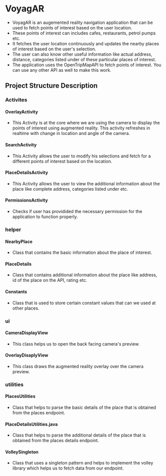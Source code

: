 # VoyagAR

* VoyagAR is an augemented reality navigation application that can be used to fetch points of interest based on the user location. 
* These points of interest can includes cafes, restaurants, petrol pumps etc. 
* It fetches the user location continuously and updates the nearby places of interest based on the user's selection. 
* The user can also know other useful information like actual address, distance, categories listed under of these particular places of interest. 
* The application uses the OpenTripMapAPI to fetch points of interest. You can use any other API as well to make this work.

## Project Structure Description

### Activites

#### OverlayActivity 

* This Activity is at the core where we are using the camera to display the points of interest using augmented reality. This activity refreshes in realtime with change in location and angle of the camera.

#### SearchActivity 

* This Activity allows the user to modify his selections and fetch for a different points of interest based on the location.

#### PlaceDetailsActivity 

* This Activity allows the user to view the additional information about the place like complete address, categories listed under etc.

#### PermissionsActivity

* Checks if user has providided the necessary permission for the application to function properly.

### helper

#### NearbyPlace

* Class that contains the basic information about the place of interest.

#### PlaceDetails

* Class that contains additional information about the place like address, id of the place on the API, rating etc.

#### Constants

* Class that is used to store certain constant values that can we used at other places.

### ui

#### CameraDisplayView

* This class helps us to open the back facing camera's preview.

#### OverlayDisaplyView

* This class draws the augmented reality overlay over the camera preview.

### utilities

#### PlacesUtilities

* Class that helps to parse the basic details of the place that is obtained from the places endpoint.

#### PlaceDetailsUtilities.java

*  Class that helps to parse the additional details of the place that is obtained from the places details endpoint.

#### VolleySingleton

* Class that uses a singleton pattern and helps to implement the volley library which helps us to fetch data from our endpoint.
